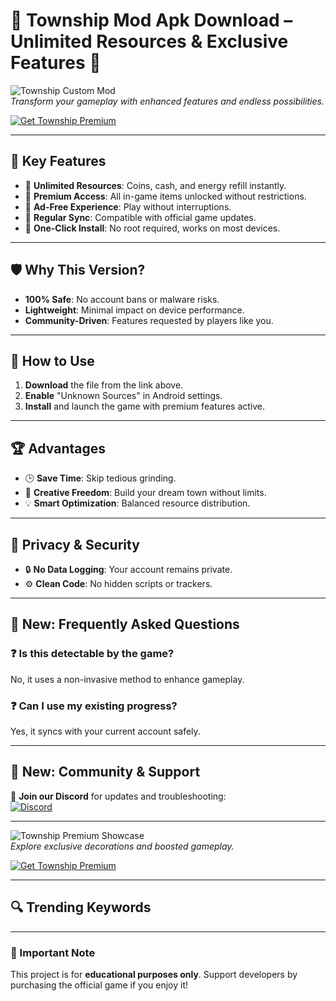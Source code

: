 # 🌟 Township Mod Apk Download – Unlimited Resources & Exclusive Features 🎁  

![Township Custom Mod](https://i.ytimg.com/vi/oPVcjuFmn40/maxresdefault.jpg)  
*Transform your gameplay with enhanced features and endless possibilities.*  

[![Get Township Premium](https://img.shields.io/badge/Download-Township_Premium-32CD32?style=for-the-badge&logo=android&logoColor=white)](#)  

---  

## 🎯 Key Features  

- 🌈 **Unlimited Resources**: Coins, cash, and energy refill instantly.  
- 🏪 **Premium Access**: All in-game items unlocked without restrictions.  
- 🚫 **Ad-Free Experience**: Play without interruptions.  
- 🔄 **Regular Sync**: Compatible with official game updates.  
- 📱 **One-Click Install**: No root required, works on most devices.  

---  

## 🛡 Why This Version?  

- **100% Safe**: No account bans or malware risks.  
- **Lightweight**: Minimal impact on device performance.  
- **Community-Driven**: Features requested by players like you.  

---  

## 🧪 How to Use  

1. **Download** the file from the link above.  
2. **Enable** "Unknown Sources" in Android settings.  
3. **Install** and launch the game with premium features active.  

---  

## 🏆 Advantages  

- 🕒 **Save Time**: Skip tedious grinding.  
- 🎨 **Creative Freedom**: Build your dream town without limits.  
- 💡 **Smart Optimization**: Balanced resource distribution.  

---  

## 🔐 Privacy & Security  

- 🔒 **No Data Logging**: Your account remains private.  
- ⚙️ **Clean Code**: No hidden scripts or trackers.  

---  

## 📌 New: Frequently Asked Questions  

### ❓ Is this detectable by the game?  
No, it uses a non-invasive method to enhance gameplay.  

### ❓ Can I use my existing progress?  
Yes, it syncs with your current account safely.  

---  

## 📌 New: Community & Support  

💬 **Join our Discord** for updates and troubleshooting:  
[![Discord](https://img.shields.io/badge/Discord-Join_Community-7289DA?style=flat&logo=discord)](#)  

---  

![Township Premium Showcase](https://www.robomodo.com/wp-content/uploads/2019/08/Township-Mod-APK.jpg)  
*Explore exclusive decorations and boosted gameplay.*  

[![Get Township Premium](https://img.shields.io/badge/Download-Township_Premium-32CD32?style=for-the-badge&logo=android&logoColor=white)](#)  

---  

## 🔍 Trending Keywords  

  

---  

### 🚨 Important Note  
This project is for **educational purposes only**. Support developers by purchasing the official game if you enjoy it!  
